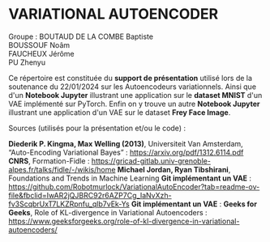 # VARIATIONAL AUTOENCODER

Groupe :
BOUTAUD DE LA COMBE Baptiste  
BOUSSOUF Noâm  
FAUCHEUX Jérôme  
PU Zhenyu  


Ce répertoire est constituée du **support de présentation** utilisé lors de la soutenance du 22/01/2024 sur les Autoencodeurs variationnels. Ainsi que d'un **Notebook Jupyter** illustrant une application sur le **dataset MNIST** d'un VAE implémenté sur PyTorch.
Enfin on y trouve un autre **Notebook Jupyter** illustrant une application d'un VAE sur le dataset **Frey Face Image**.

Sources (utilisés pour la présentation et/ou le code) :

**Diederik P. Kingma, Max Welling (2013)**, Universiteit Van Amsterdam, “Auto-Encoding Variational Bayes” : https://arxiv.org/pdf/1312.6114.pdf
**CNRS**, Formation-Fidle : https://gricad-gitlab.univ-grenoble-alpes.fr/talks/fidle/-/wikis/home
**Michael Jordan, Ryan Tibshirani**, Foundations and Trends in Machine Learning
**Git implémentant un VAE** : https://github.com/Robotmurlock/VariationalAutoEncoder?tab=readme-ov-file&fbclid=IwAR2jQJBRC92r6AZP7Cg_IaNvXzh-fv3ScqbrUxT7LKZRpnfu_qlb7vEk-Ys
**Git implémentant un VAE** : 
**Geeks for Geeks**, Role of KL-divergence in Variational Autoencoders : https://www.geeksforgeeks.org/role-of-kl-divergence-in-variational-autoencoders/
